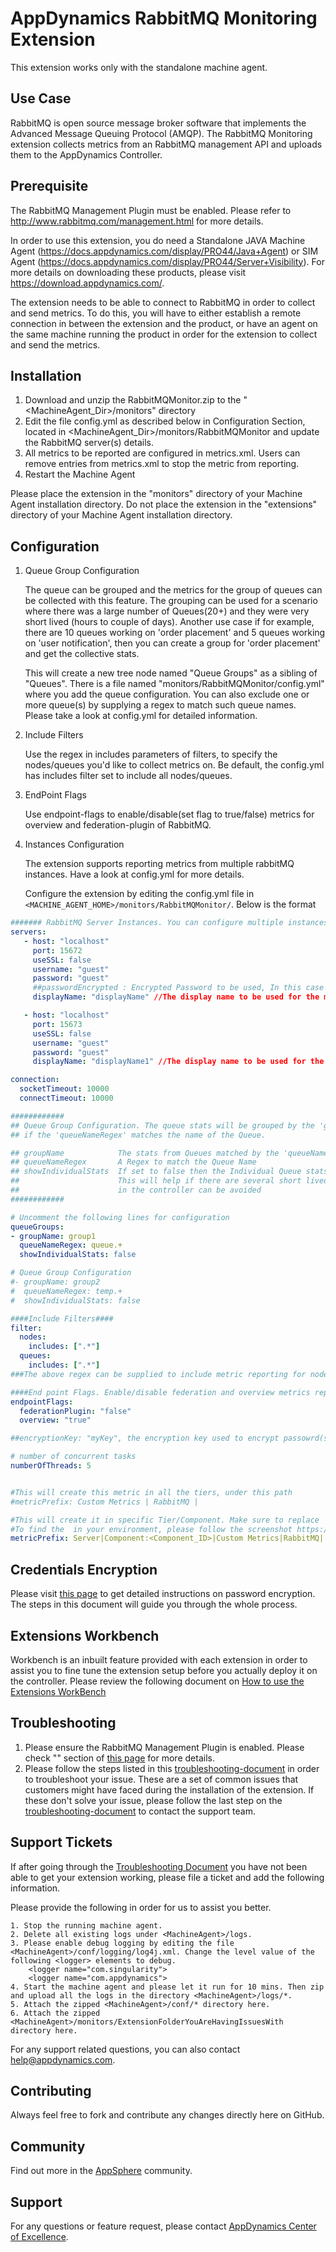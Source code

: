 # AppDynamics RabbitMQ Monitoring Extension

This extension works only with the standalone machine agent.

## Use Case

RabbitMQ is open source message broker software that implements the Advanced Message Queuing Protocol (AMQP).
The RabbitMQ Monitoring extension collects metrics from an RabbitMQ management API and uploads them to the AppDynamics Controller.

## Prerequisite

The RabbitMQ Management Plugin must be enabled. Please refer to  http://www.rabbitmq.com/management.html for more details.

In order to use this extension, you do need a Standalone JAVA Machine Agent (https://docs.appdynamics.com/display/PRO44/Java+Agent) or SIM Agent (https://docs.appdynamics.com/display/PRO44/Server+Visibility).  For more details on downloading these products, please  visit https://download.appdynamics.com/.

The extension needs to be able to connect to RabbitMQ in order to collect and send metrics. To do this, you will have to either establish a remote connection in between the extension and the product, or have an agent on the same machine running the product in order for the extension to collect and send the metrics.

## Installation

1. Download and unzip the RabbitMQMonitor.zip to the "<MachineAgent_Dir>/monitors" directory
2. Edit the file config.yml as described below in Configuration Section, located in    <MachineAgent_Dir>/monitors/RabbitMQMonitor and update the RabbitMQ server(s) details.
3. All metrics to be reported are configured in metrics.xml. Users can remove entries from metrics.xml to stop the metric from reporting.
4. Restart the Machine Agent


Please place the extension in the "monitors" directory of your Machine Agent installation directory. Do not place the extension in the "extensions" directory of your Machine Agent installation directory.

## Configuration

1. Queue Group Configuration

   The queue can be grouped and the metrics for the group of queues can be collected with this feature. The grouping can be   used for a scenario where there was a large number of Queues(20+) and they were very short lived (hours to couple of days). Another use case if for example, there are 10 queues working on 'order placement' and 5 queues working on 'user notification', then you can create a group for 'order placement' and get the collective stats.

   This will create a new tree node named "Queue Groups" as a sibling of "Queues". There is a file named "monitors/RabbitMQMonitor/config.yml" where you add the queue configuration.
You can also exclude one or more queue(s) by supplying a regex to match such queue names. Please take a look at config.yml for detailed information.

2. Include Filters

    Use the regex in includes parameters of filters, to specify the nodes/queues you'd like to collect metrics on. Be default, the config.yml has includes filter set to include all nodes/queues.

3. EndPoint Flags

    Use endpoint-flags to enable/disable(set flag to true/false) metrics for overview and federation-plugin of RabbitMQ.

4. Instances Configuration

   The extension supports reporting metrics from multiple rabbitMQ instances. Have a look at config.yml for more details.

   Configure the extension by editing the config.yml file in `<MACHINE_AGENT_HOME>/monitors/RabbitMQMonitor/`. Below is the format


``` yaml
####### RabbitMQ Server Instances. You can configure multiple instances as follows to report metrics from #######
servers:
   - host: "localhost"
     port: 15672
     useSSL: false
     username: "guest"
     password: "guest"
     ##passwordEncrypted : Encrypted Password to be used, In this case do not use normal password field as above
     displayName: "displayName" //The display name to be used for the metrics of this server, mandatory

   - host: "localhost"
     port: 15673
     useSSL: false
     username: "guest"
     password: "guest"
 	 displayName: "displayName1" //The display name to be used for the metrics of this server, mandatory

connection:
  socketTimeout: 10000
  connectTimeout: 10000

############
## Queue Group Configuration. The queue stats will be grouped by the 'groupName'
## if the 'queueNameRegex' matches the name of the Queue.

## groupName            The stats from Queues matched by the 'queueNameRegex' will be reported under this name
## queueNameRegex       A Regex to match the Queue Name
## showIndividualStats  If set to false then the Individual Queue stats will not be reported.
##                      This will help if there are several short lived queues and an explosion of metrics
##                      in the controller can be avoided
############

# Uncomment the following lines for configuration
queueGroups:
- groupName: group1
  queueNameRegex: queue.+
  showIndividualStats: false

# Queue Group Configuration
#- groupName: group2
#  queueNameRegex: temp.+
#  showIndividualStats: false

####Include Filters####
filter:
  nodes:
    includes: [".*"]
  queues:
    includes: [".*"]
###The above regex can be supplied to include metric reporting for nodes/queue names that match this regex###

####End point Flags. Enable/disable federation and overview metrics reporting####
endpointFlags:
  federationPlugin: "false"
  overview: "true"

##encryptionKey: "myKey", the encryption key used to encrypt passowrd(s), same will be used to decrypt`

# number of concurrent tasks
numberOfThreads: 5


#This will create this metric in all the tiers, under this path
#metricPrefix: Custom Metrics | RabbitMQ |

#This will create it in specific Tier/Component. Make sure to replace  with the appropriate one from your environment.
#To find the  in your environment, please follow the screenshot https://docs.appdynamics.com/display/PRO42/Build+a+Monitoring+Extension+Using+Java
metricPrefix: Server|Component:<Component_ID>|Custom Metrics|RabbitMQ|
```
## Credentials Encryption

Please visit [this page](https://community.appdynamics.com/t5/Knowledge-Base/How-to-use-Password-Encryption-with-Extensions/ta-p/29397) to get detailed instructions on password encryption. The steps in this document will guide you through the whole process.

## Extensions Workbench
Workbench is an inbuilt feature provided with each extension in order to assist you to fine tune the extension setup before you actually deploy it on the controller. Please review the following document on [How to use the Extensions WorkBench](https://community.appdynamics.com/t5/Knowledge-Base/How-to-use-the-Extensions-WorkBench/ta-p/30130)

## Troubleshooting
1. Please ensure the RabbitMQ Management Plugin is enabled. Please check "" section of [this page](http://www.rabbitmq.com/management.html) for more details.
2. Please follow the steps listed in this [troubleshooting-document](https://community.appdynamics.com/t5/Knowledge-Base/How-to-troubleshoot-missing-custom-metrics-or-extensions-metrics/ta-p/28695) in order to troubleshoot your issue. These are a set of common issues that customers might have faced during the installation of the extension. If these don't solve your issue, please follow the last step on the [troubleshooting-document](https://community.appdynamics.com/t5/Knowledge-Base/How-to-troubleshoot-missing-custom-metrics-or-extensions-metrics/ta-p/28695) to contact the support team.

## Support Tickets
If after going through the [Troubleshooting Document](https://community.appdynamics.com/t5/Knowledge-Base/How-to-troubleshoot-missing-custom-metrics-or-extensions-metrics/ta-p/28695) you have not been able to get your extension working, please file a ticket and add the following information.

Please provide the following in order for us to assist you better.

    1. Stop the running machine agent.
    2. Delete all existing logs under <MachineAgent>/logs.
    3. Please enable debug logging by editing the file <MachineAgent>/conf/logging/log4j.xml. Change the level value of the following <logger> elements to debug.
        <logger name="com.singularity">
        <logger name="com.appdynamics">
    4. Start the machine agent and please let it run for 10 mins. Then zip and upload all the logs in the directory <MachineAgent>/logs/*.
    5. Attach the zipped <MachineAgent>/conf/* directory here.
    6. Attach the zipped <MachineAgent>/monitors/ExtensionFolderYouAreHavingIssuesWith directory here.

For any support related questions, you can also contact help@appdynamics.com.



## Contributing

Always feel free to fork and contribute any changes directly here on GitHub.

## Community

Find out more in the [AppSphere](http://appsphere.appdynamics.com/t5/eXchange/RabbitMQ-Monitoring-Extension/idi-p/5717) community.

## Support

For any questions or feature request, please contact [AppDynamics Center of Excellence](mailto:ace-request@appdynamics.com).